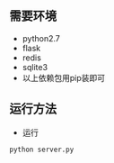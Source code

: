## 需要环境
* python2.7
* flask
* redis
* sqlite3
* 以上依赖包用pip装即可

## 运行方法
* 运行
```bash
python server.py
```
